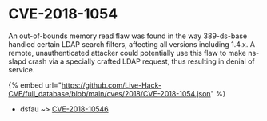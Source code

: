 # CVE-2018-1054

An out-of-bounds memory read flaw was found in the way 389-ds-base handled certain LDAP search filters, affecting all versions including 1.4.x. A remote, unauthenticated attacker could potentially use this flaw to make ns-slapd crash via a specially crafted LDAP request, thus resulting in denial of service.

{% embed url="https://github.com/Live-Hack-CVE/full_database/blob/main/cves/2018/CVE-2018-1054.json" %}


* dsfau ~> [CVE-2018-10546](https://zeste.alice-snow.ru/2018/database/cve-2018-1054/cve-2018-10546-dsfau)
